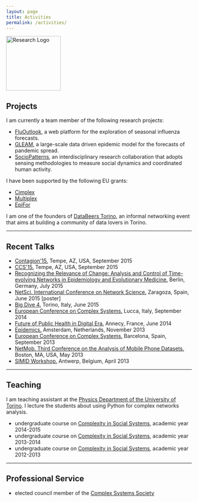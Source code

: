 ```yaml
---
layout: page
title: Activities
permalink: /activities/
---
```


<img src="{{ site.baseurl }}assets/icons/tactics.svg" title="Research Logo" class="profile" height="148" width="148">

<h2>Projects</h2>
I am currently a team member of the following research projects:
<ul>
  <li><a href="https://fluoutlook.org">FluOutlook</a>, a web platform for the exploration of seasonal influenza forecasts. </li>
  <li><a href="https://gleamviz.org">GLEAM</a>, a large-scale data driven epidemic model for the forecasts of pandemic spread. </li>
  <li><a href="https://Sociopatterns.org">SocioPatterns</a>, an interdisciplinary research collaboration that adopts sensing methodologies to measure social dynamics and coordinated human activity.</li>
</ul>

I have been supported by the following EU grants:
<ul>
  <li><a href="https://www.cimplex-project.eu/">Cimplex</a> </li>
  <li><a href="http://www.multiplexproject.eu/">Multiplex</a> </li>
  <li><a href="http://epifor.eu/">EpiFor</a></li>
</ul>

I am one of the founders of <a href="http://databeerstorino.tumblr.com/">DataBeers Torino</a>, an informal networking event that aims at building a community of data lovers in Torino.

<hr>
<h2>Recent Talks</h2>

<ul>
  <li><a href="http://contagion15.weebly.com/">Contagion'15.</a> Tempe, AZ, USA, September 2015</li>
  <li><a href="http://ccs2015.org/">CCS'15.</a> Tempe, AZ, USA, September 2015</li>
  <li><a href="http://www.cecam.org/workshop-2-1215.html">Recognizing the Relevance of Change: Analysis and Control of Time-evolving Networks in Epidemiology and Evolutionary Medicine.</a> Berlin, Germany, July 2015</li>
  <li><a href="http://www.netsci2015.net">NetSci. International Conference on Network Science.</a> Zaragoza, Spain, June 2015 [poster]</li>
  <li><a href="http://www.bigdive.eu/teachers/">Big Dive 4.</a> Torino, Italy, June 2015</li>
  <li><a href="http://www.eccs14.eu">European Conference on Complex Systems.</a> Lucca, Italy, September 2014</li>
  <li><a href="http://www.isi.it/the-future-of-public-health-in-digital-era-annecy-5-7-june-2014/">Future of Public Health in Digital Era.</a> Annecy, France, June 2014</li>
  <li><a href="http://www.epidemics.elsevier.com/">Epidemics.</a> Amsterdam, Netherlands, November 2013</li>
  <li><a href="http://www.eccs13.eu">European Conference on Complex Systems.</a> Barcelona, Spain, September 2013</li>
  <li><a href="http://perso.uclouvain.be/vincent.blondel/netmob/2013/">NetMob. Third Conference on the Analysis of Mobile Phone Datasets.</a> Boston, MA, USA, May 2013</li>
  <li><a href="http://wp.simid.be/?page_id=68">SIMID Workshop.</a> Antwerp, Belgium, April 2013</li>
</ul>

<hr>

<h2>Teaching</h2>
I am teaching assistant at the <a href="http://fisica.campusnet.unito.it">Physics Department of the University of Torino</a>. I lecture the students about using Python for complex networks analysis.  
<ul>
  <li>undergraduate course on <a href="http://fisica-sc.campusnet.unito.it/do/corsi.pl/Show?_id=4ef1">Complexity in Social Systems</a>, academic year 2014-2015 </li>
  <li>undergraduate course on <a href="http://fisica-sc.campusnet.unito.it/do/corsi.pl/Show?_id=4ef1">Complexity in Social Systems</a>, academic year 2013-2014 </li>  
  <li>undergraduate course on <a href="http://fisica-sc.campusnet.unito.it/do/corsi.pl/Show?_id=4ef1">Complexity in Social Systems</a>, academic year 2012-2013 </li>
</ul>

<hr>

<h2>Professional Service</h2>
<ul>
  <li>elected council member of the  <a href="http://cssociety.org/home">Complex Systems Society</a> </li>
</ul>
